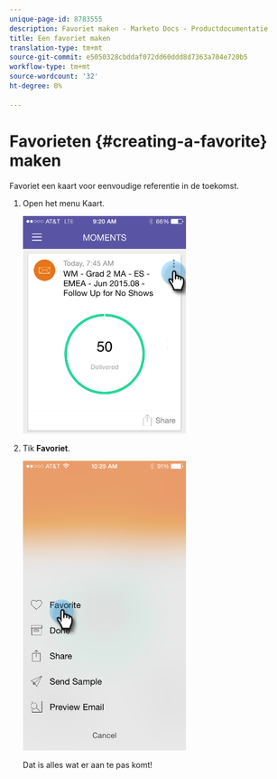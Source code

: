 ```yaml
---
unique-page-id: 8783555
description: Favoriet maken - Marketo Docs - Productdocumentatie
title: Een favoriet maken
translation-type: tm+mt
source-git-commit: e5050328cbddaf072dd60ddd8d7363a704e720b5
workflow-type: tm+mt
source-wordcount: '32'
ht-degree: 0%

---
```



# Favorieten {#creating-a-favorite} maken

Favoriet een kaart voor eenvoudige referentie in de toekomst.

1. Open het menu Kaart.

   ![](assets/image2015-7-14-16-3a28-3a54.png)

1. Tik **Favoriet**.

   ![](assets/image2015-7-14-16-3a36-3a22.png)

   Dat is alles wat er aan te pas komt!
